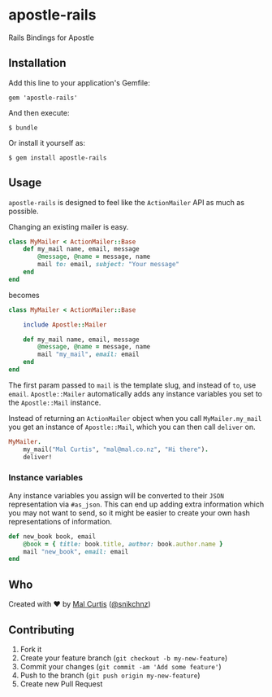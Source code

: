 # apostle-rails

Rails Bindings for Apostle

## Installation

Add this line to your application's Gemfile:

    gem 'apostle-rails'

And then execute:

    $ bundle

Or install it yourself as:

    $ gem install apostle-rails

## Usage

`apostle-rails` is designed to feel like the `ActionMailer` API as much as possible.

Changing an existing mailer is easy.

```ruby
class MyMailer < ActionMailer::Base
	def my_mail name, email, message
		@message, @name = message, name
		mail to: email, subject: "Your message"
	end
end
```
becomes
```ruby
class MyMailer < ActionMailer::Base

	include Apostle::Mailer

	def my_mail name, email, message
		@message, @name = message, name
		mail "my_mail", email: email
	end
end
```

The first param passed to `mail` is the template slug, and instead of `to`, use `email`. `Apostle::Mailer` automatically adds any instance variables you set to the `Apostle::Mail` instance.

Instead of returning an `ActionMailer` object when you call `MyMailer.my_mail` you get an instance of `Apostle::Mail`, which  you can then call `deliver` on.

```ruby
MyMailer.
	my_mail("Mal Curtis", "mal@mal.co.nz", "Hi there").
	deliver!
```

### Instance variables
Any instance variables you assign will be converted to their `JSON` representation via `#as_json`. This can end up adding extra information which you may not want to send, so it might be easier to create your own hash representations of information.

```ruby
def new_book book, email
	@book = { title: book.title, author: book.author.name }
	mail "new_book", email: email
end
```

## Who
Created with ♥ by [Mal Curtis](http://github.com/snikch) ([@snikchnz](http://twitter.com/snikchnz))

## Contributing

1. Fork it
2. Create your feature branch (`git checkout -b my-new-feature`)
3. Commit your changes (`git commit -am 'Add some feature'`)
4. Push to the branch (`git push origin my-new-feature`)
5. Create new Pull Request
